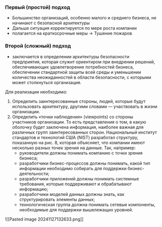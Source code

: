 ### Первый (простой) подход

- Большинство организаций, особенно малого и среднего бизнеса, не начинают с безопасной архитектуры
- Дальше ситуация корректируется по мере роста компании
- полагается на краткосрочные меры -> Тушение пожаров

### Второй (сложный) подход

- заключается в определении архитектуры безопасности предприятия, которая служит ориентиром при внедрении решений, обеспечивающих удовлетворение потребностей бизнеса, обеспечении стандартной защиты всей среды и уменьшении количества неожиданностей в области безопасности, с которыми может столкнуться организация.

Для реализации необходимо:

1. Определить заинтересованные стороны, людей, которые будут использовать архитектуру, другими словами — участвовать в жизни организации.
1. Определить «точки наблюдения» (viewpoints) со стороны участников организации. То есть представления о том, в какую оболочку будет заключена информация, наиболее важная для различных групп заинтересованных сторон. Национальный институт стандартов и технологий США (NIST) разработал структуру, показанную на рис. 8, которая объясняет, что компании имеют несколько разных точек зрения на данные. Так, например:
	- руководители должны понимать компанию с точки зрения бизнеса;
	- разработчики бизнес-процессов должны понимать, какой тип информации необходимо собирать для поддержки бизнес-деятельности;
	- разработчики приложений должны понимать системные требования, которые поддерживают и обрабатывают информацию;
	- разработчики моделей данных должны знать, как структурировать элементы данных;
	- технологическая группа должна понимать сетевые компоненты, необходимые для поддержки вышележащих уровней.


![[Pasted image 20241127132633.png]]

